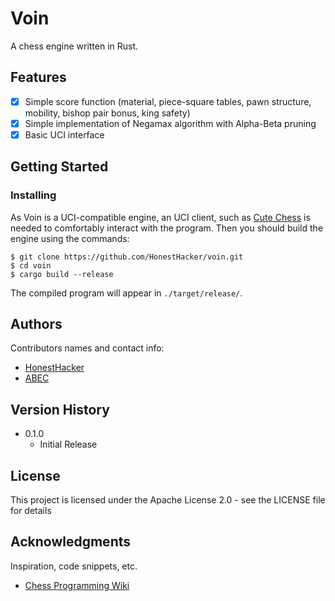 # Voin

A chess engine written in Rust.

## Features

- [x] Simple score function (material, piece-square tables, pawn structure, mobility, bishop pair bonus, king safety)
- [x] Simple implementation of Negamax algorithm with Alpha-Beta pruning
- [x] Basic UCI interface

## Getting Started

### Installing

As Voin is a UCI-compatible engine, an UCI client, such as [Cute Chess](https://cutechess.com/) is needed to comfortably interact with the program.
Then you should build the engine using the commands:

```
$ git clone https://github.com/HonestHacker/voin.git
$ cd voin
$ cargo build --release 
```

The compiled program will appear in `./target/release/`.

## Authors

Contributors names and contact info:

* [HonestHacker](https://github.com/HonestHacker)
* [ABEC](https://github.com/ABEC-projects)

## Version History

* 0.1.0
    * Initial Release

## License

This project is licensed under the Apache License 2.0 - see the LICENSE file for details

## Acknowledgments

Inspiration, code snippets, etc.
* [Chess Programming Wiki](https://www.chessprogramming.org/Main_Page)
